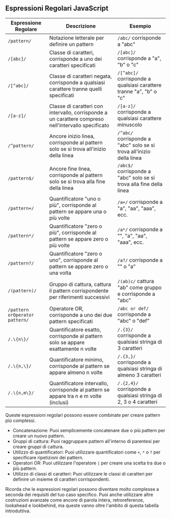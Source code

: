 ## Espressioni Regolari JavaScript



| Espressione Regolare | Descrizione | Esempio |
|----------------------|-------------|---------|
| `/pattern/` | Notazione letterale per definire un pattern | `/abc/` corrisponde a "abc" |
| `/[abc]/` | Classe di caratteri, corrisponde a uno dei caratteri specificati | `/[abc]/` corrisponde a "a", "b" o "c" |
| `/[^abc]/` | Classe di caratteri negata, corrisponde a qualsiasi carattere tranne quelli specificati | `/[^abc]/` corrisponde a qualsiasi carattere tranne "a", "b" o "c" |
| `/[a-z]/` | Classe di caratteri con intervallo, corrisponde a un carattere compreso nell'intervallo specificato | `/[a-z]/` corrisponde a qualsiasi carattere minuscolo |
| `/^pattern/` | Ancore inizio linea, corrisponde al pattern solo se si trova all'inizio della linea | `/^abc/` corrisponde a "abc" solo se si trova all'inizio della linea |
| `/pattern$/` | Ancore fine linea, corrisponde al pattern solo se si trova alla fine della linea | `/abc$/` corrisponde a "abc" solo se si trova alla fine della linea |
| `/pattern+/` | Quantificatore "uno o più", corrisponde al pattern se appare una o più volte | `/a+/` corrisponde a "a", "aa", "aaa", ecc. |
| `/pattern*/` | Quantificatore "zero o più", corrisponde al pattern se appare zero o più volte | `/a*/` corrisponde a "", "a", "aa", "aaa", ecc. |
| `/pattern?/` | Quantificatore "zero o uno", corrisponde al pattern se appare zero o una volta | `/a?/` corrisponde a "" o "a" |
| `/(pattern)/` | Gruppo di cattura, cattura il pattern corrispondente per riferimenti successivi | `/(ab)c/` cattura "ab" come gruppo e corrisponde a "abc" |
| `/pattern orOperator pattern/` | Operatore OR, corrisponde a uno dei due pattern specificati | `/abc or def/` corrisponde a "abc" o "def" |
| `/.\{n\}/` | Quantificatore esatto, corrisponde al pattern solo se appare esattamente n volte | `/.{3}/` corrisponde a qualsiasi stringa di 3 caratteri |
| `/.\{n,\}/` | Quantificatore minimo, corrisponde al pattern se appare almeno n volte | `/.{3,}/` corrisponde a qualsiasi stringa di almeno 3 caratteri |
| `/.\{n,m\}/` | Quantificatore intervallo, corrisponde al pattern se appare tra n e m volte (inclusi) | `/.{2,4}/` corrisponde a qualsiasi stringa di 2, 3 o 4 caratteri |

Queste espressioni regolari possono essere combinate per creare pattern più complessi. 

- Concatenazione: Puoi semplicemente concatenare due o più pattern per creare un nuovo pattern.
- Gruppi di cattura: Puoi raggruppare pattern all'interno di parentesi per creare gruppi di cattura.
- Utilizzo di quantificatori: Puoi utilizzare quantificatori come `+`, `*` o `?` per specificare ripetizioni dei pattern.
- Operatori OR: Puoi utilizzare l'operatore `|` per creare una scelta tra due o più pattern.
- Utilizzo di classi di caratteri: Puoi utilizzare le classi di caratteri per definire un insieme di caratteri corrispondenti.

Ricorda che le espressioni regolari possono diventare molto complesse a seconda dei requisiti del tuo caso specifico. Puoi anche utilizzare altre costruzioni avanzate come ancore di parola intera, retroreferenze, lookahead e lookbehind, ma queste vanno oltre l'ambito di questa tabella introduttiva.
